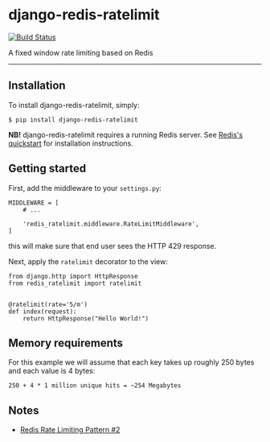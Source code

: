 # django-redis-ratelimit

[![Build Status](https://travis-ci.org/r00m/django-redis-ratelimit.svg?branch=master)](https://travis-ci.org/r00m/django-redis-ratelimit)

A fixed window rate limiting based on Redis
 
---

## Installation

To install django-redis-ratelimit, simply:

```
$ pip install django-redis-ratelimit
```

**NB!** django-redis-ratelimit requires a running Redis server. See [Redis's quickstart](http://redis.io/topics/quickstart)
 for installation instructions.

## Getting started

First, add the middleware to your `settings.py`:

```
MIDDLEWARE = [
    # ...
    
    'redis_ratelimit.middleware.RateLimitMiddleware',
]
```

this will make sure that end user sees the HTTP 429 response.

Next, apply the `ratelimit` decorator to the view:

```
from django.http import HttpResponse
from redis_ratelimit import ratelimit


@ratelimit(rate='5/m')
def index(request):
    return HttpResponse("Hello World!")
```

## Memory requirements

For this example we will assume that each key takes up roughly 250 bytes and each value is 4 bytes:

```
250 + 4 * 1 million unique hits = ~254 Megabytes
```

## Notes

- [Redis Rate Limiting Pattern #2](https://redis.io/commands/INCR#pattern-rate-limiter-2)

